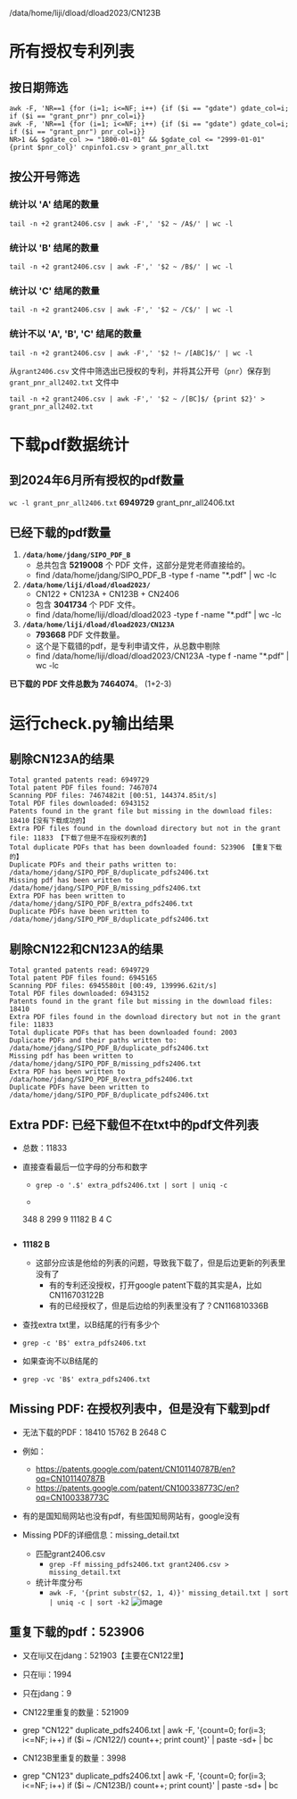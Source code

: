 /data/home/liji/dload/dload2023/CN123B



# 所有授权专利列表

## 按日期筛选

```
awk -F, 'NR==1 {for (i=1; i<=NF; i++) {if ($i == "gdate") gdate_col=i; if ($i == "grant_pnr") pnr_col=i}} 
awk -F, 'NR==1 {for (i=1; i<=NF; i++) {if ($i == "gdate") gdate_col=i; if ($i == "grant_pnr") pnr_col=i}} 
NR>1 && $gdate_col >= "1800-01-01" && $gdate_col <= "2999-01-01" {print $pnr_col}' cnpinfo1.csv > grant_pnr_all.txt
```

## 按公开号筛选

### 统计以 'A' 结尾的数量
`tail -n +2 grant2406.csv | awk -F',' '$2 ~ /A$/' | wc -l`

### 统计以 'B' 结尾的数量
`tail -n +2 grant2406.csv | awk -F',' '$2 ~ /B$/' | wc -l`

### 统计以 'C' 结尾的数量
`tail -n +2 grant2406.csv | awk -F',' '$2 ~ /C$/' | wc -l`

### 统计不以 'A', 'B', 'C' 结尾的数量
`tail -n +2 grant2406.csv | awk -F',' '$2 !~ /[ABC]$/' | wc -l`


从`grant2406.csv` 文件中筛选出已授权的专利，并将其公开号（`pnr`）保存到 `grant_pnr_all2402.txt` 文件中

`tail -n +2 grant2406.csv | awk -F',' '$2 ~ /[BC]$/ {print $2}' > grant_pnr_all2402.txt`




# 下载pdf数据统计

## 到2024年6月所有授权的pdf数量
`wc -l grant_pnr_all2406.txt`
**6949729** grant_pnr_all2406.txt

## 已经下载的pdf数量
1. **`/data/home/jdang/SIPO_PDF_B`**
   - 总共包含 **5219008** 个 PDF 文件，这部分是党老师直接给的。
   - find /data/home/jdang/SIPO_PDF_B -type f -name "*.pdf" | wc -lc
2. **`/data/home/liji/dload/dload2023/`**
   - CN122 + CN123A + CN123B + CN2406
   - 包含 **3041734** 个 PDF 文件。
   - find /data/home/liji/dload/dload2023 -type f -name "*.pdf" | wc -lc
3. **`/data/home/liji/dload/dload2023/CN123A`**
   - **793668** PDF 文件数量。
   - 这个是下载错的pdf，是专利申请文件，从总数中剔除
   - find /data/home/liji/dload/dload2023/CN123A -type f -name "*.pdf" | wc -lc

**已下载的 PDF 文件总数为 7464074**。 (1+2-3)



# 运行check.py输出结果

## 剔除CN123A的结果
```
Total granted patents read: 6949729
Total patent PDF files found: 7467074
Scanning PDF files: 7467482it [00:51, 144374.85it/s]
Total PDF files downloaded: 6943152
Patents found in the grant file but missing in the download files: 18410【没有下载成功的】
Extra PDF files found in the download directory but not in the grant file: 11833 【下载了但是不在授权列表的】
Total duplicate PDFs that has been downloaded found: 523906 【重复下载的】
Duplicate PDFs and their paths written to: /data/home/jdang/SIPO_PDF_B/duplicate_pdfs2406.txt
Missing pdf has been written to /data/home/jdang/SIPO_PDF_B/missing_pdfs2406.txt
Extra PDF has been written to /data/home/jdang/SIPO_PDF_B/extra_pdfs2406.txt
Duplicate PDFs have been written to /data/home/jdang/SIPO_PDF_B/duplicate_pdfs2406.txt

```
## 剔除CN122和CN123A的结果
```
Total granted patents read: 6949729
Total patent PDF files found: 6945165
Scanning PDF files: 6945580it [00:49, 139996.62it/s]
Total PDF files downloaded: 6943152
Patents found in the grant file but missing in the download files: 18410
Extra PDF files found in the download directory but not in the grant file: 11833
Total duplicate PDFs that has been downloaded found: 2003
Duplicate PDFs and their paths written to: /data/home/jdang/SIPO_PDF_B/duplicate_pdfs2406.txt
Missing pdf has been written to /data/home/jdang/SIPO_PDF_B/missing_pdfs2406.txt
Extra PDF has been written to /data/home/jdang/SIPO_PDF_B/extra_pdfs2406.txt
Duplicate PDFs have been written to /data/home/jdang/SIPO_PDF_B/duplicate_pdfs2406.txt
```

## Extra PDF: 已经下载但不在txt中的pdf文件列表

- 总数：11833
- 直接查看最后一位字母的分布和数字
   - `grep -o '.$' extra_pdfs2406.txt | sort | uniq -c`
   - ```
    348 8
    299 9
  11182 B
      4 C
  ```

- **11182 B**
  - 这部分应该是他给的列表的问题，导致我下载了，但是后边更新的列表里没有了
     - 有的专利还没授权，打开google patent下载的其实是A，比如CN116703122B
     - 有的已经授权了，但是后边给的列表里没有了？CN116810336B

- 查找extra txt里，以B结尾的行有多少个
- `grep -c 'B$' extra_pdfs2406.txt`
- 如果查询不以B结尾的
- `grep -vc 'B$' extra_pdfs2406.txt` 


## Missing PDF: 在授权列表中，但是没有下载到pdf

- 无法下载的PDF：18410
  15762 B
   2648 C

- 例如：
  - https://patents.google.com/patent/CN101140787B/en?oq=CN101140787B
  - https://patents.google.com/patent/CN100338773C/en?oq=CN100338773C
 
- 有的是国知局网站也没有pdf，有些国知局网站有，google没有

- Missing PDF的详细信息：missing_detail.txt
   - 匹配grant2406.csv
      - `grep -Ff missing_pdfs2406.txt grant2406.csv > missing_detail.txt`
   - 统计年度分布
      - `awk -F, '{print substr($2, 1, 4)}' missing_detail.txt | sort | uniq -c | sort -k2`
![image](https://github.com/user-attachments/assets/a7c4cce6-cffe-4cb5-89a1-dc9a504cd91f)

## 重复下载的pdf：523906
- 又在liji又在jdang：521903【主要在CN122里】
- 只在liji：1994
- 只在jdang：9

- CN122里重复的数量：521909
- grep "CN122" duplicate_pdfs2406.txt | awk -F, '{count=0; for(i=3; i<=NF; i++) if ($i ~ /CN122/) count++; print count}' | paste -sd+ | bc

- CN123B里重复的数量：3998
- grep "CN123" duplicate_pdfs2406.txt | awk -F, '{count=0; for(i=3; i<=NF; i++) if ($i ~ /CN123B/) count++; print count}' | paste -sd+ | bc


